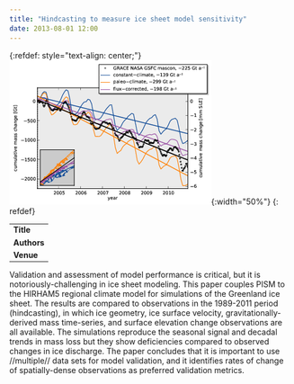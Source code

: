```yaml
---
title: "Hindcasting to measure ice sheet model sensitivity"
date: 2013-08-01 12:00
---
```


{:refdef: style="text-align: center;"}
![](/img/applications/ts_mass_2004-2010.png){:width="50%"}
{: refdef}


||
|-
| **Title** | [Hindcasting to measure ice sheet model sensitivity](http://www.the-cryosphere.net/7/1083/2013/tc-7-1083-2013.html) |
| **Authors** | A. Aschwanden, G. Aðalgeirsdóttir, and C. Khroulev |
| **Venue** | [The Cryosphere](http://www.the-cryosphere.net/) |

Validation and assessment of model performance is critical, but it is notoriously-challenging in ice sheet modeling. This paper couples PISM to the HIRHAM5 regional climate model for simulations of the Greenland ice sheet. The results are compared to observations in the 1989-2011 period (hindcasting), in which ice geometry, ice surface velocity, gravitationally-derived mass time-series, and surface elevation change observations are all available. The simulations reproduce the seasonal signal and decadal trends in mass loss but they show deficiencies compared to observed changes in ice discharge. The paper concludes that it is important to use //multiple// data sets for model validation, and it identifies rates of change of spatially-dense observations as preferred validation metrics.

